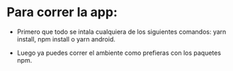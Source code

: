 # Para correr la app:

- Primero que todo se intala cualquiera de los siguientes comandos: yarn install, npm install o yarn android.

- Luego ya puedes correr el ambiente como prefieras con los paquetes npm.

